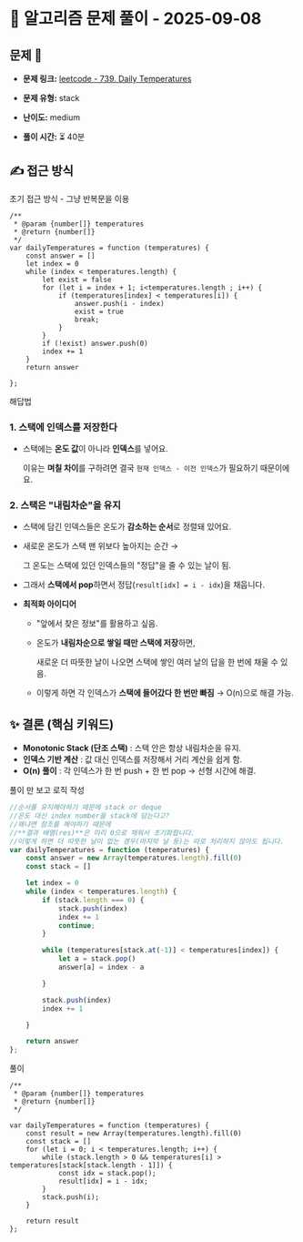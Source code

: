# 📝 알고리즘 문제 풀이 - 2025-09-08

## 문제 📖

- **문제 링크:** [leetcode - 739. Daily Temperatures](https://leetcode.com/problems/daily-temperatures/description/)

- **문제 유형:** stack

- **난이도:** medium

- **풀이 시간:** ⏳ 40분
## ✍ 접근 방식

초기 접근 방식 - 그냥 반복문을 이용

```
/**
 * @param {number[]} temperatures
 * @return {number[]}
 */
var dailyTemperatures = function (temperatures) {
    const answer = []
    let index = 0
    while (index < temperatures.length) {
        let exist = false
        for (let i = index + 1; i<temperatures.length ; i++) {
            if (temperatures[index] < temperatures[i]) {
                answer.push(i - index)
                exist = true
                break;
            }
        }
        if (!exist) answer.push(0)
        index += 1
    }
    return answer

};
```

해답법

### 1. **스택에 인덱스를 저장한다**

- 스택에는 **온도 값**이 아니라 **인덱스**를 넣어요.
    
    이유는 **며칠 차이**를 구하려면 결국 `현재 인덱스 - 이전 인덱스`가 필요하기 때문이에요.
    

### 2. **스택은 "내림차순"을 유지**

- 스택에 담긴 인덱스들은 온도가 **감소하는 순서**로 정렬돼 있어요.
- 새로운 온도가 스택 맨 위보다 높아지는 순간 →
    
    그 온도는 스택에 있던 인덱스들의 "정답"을 줄 수 있는 날이 됨.
    
- 그래서 **스택에서 pop**하면서 정답(`result[idx] = i - idx`)을 채웁니다.

- **최적화 아이디어**
    - "앞에서 찾은 정보"를 활용하고 싶음.
    - 온도가 **내림차순으로 쌓일 때만 스택에 저장**하면,
        
        새로운 더 따뜻한 날이 나오면 스택에 쌓인 여러 날의 답을 한 번에 채울 수 있음.
        
    - 이렇게 하면 각 인덱스가 **스택에 들어갔다 한 번만 빠짐** → O(n)으로 해결 가능.

## ✨ 결론 (핵심 키워드)

- **Monotonic Stack (단조 스택)** : 스택 안은 항상 내림차순을 유지.
- **인덱스 기반 계산** : 값 대신 인덱스를 저장해서 거리 계산을 쉽게 함.
- **O(n) 풀이** : 각 인덱스가 한 번 push + 한 번 pop → 선형 시간에 해결.

풀이 만 보고 로직 작성

```jsx
//순서를 유지해야하기 때문에 stack or deque 
//온도 대신 index number을 stack에 담는다고? 
//왜냐면 참조를 해야하기 때문에 
//**결과 배열(res)**은 미리 0으로 채워서 초기화합니다.
//이렇게 하면 더 따뜻한 날이 없는 경우(마지막 날 등)는 따로 처리하지 않아도 됩니다.
var dailyTemperatures = function (temperatures) {
    const answer = new Array(temperatures.length).fill(0)
    const stack = []

    let index = 0
    while (index < temperatures.length) {
        if (stack.length === 0) {
            stack.push(index)
            index += 1
            continue;
        }

        while (temperatures[stack.at(-1)] < temperatures[index]) {
            let a = stack.pop()
            answer[a] = index - a

        }

        stack.push(index)
        index += 1

    }

    return answer
};
```

풀이

```
/**
 * @param {number[]} temperatures
 * @return {number[]}
 */

var dailyTemperatures = function (temperatures) {
    const result = new Array(temperatures.length).fill(0)
    const stack = []
    for (let i = 0; i < temperatures.length; i++) {
        while (stack.length > 0 && temperatures[i] > temperatures[stack[stack.length - 1]]) {
            const idx = stack.pop();
            result[idx] = i - idx;
        }
        stack.push(i);
    }

    return result
};
```